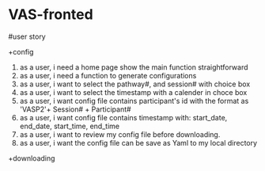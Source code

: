 # VAS-fronted
#user story

+config
  1. as a user, i need a home page show the main function straightforward
  2. as a user, i need a function to generate configurations
  3. as a user, i want to select the pathway#, and session# with choice box
  4. as a user, i want to select the timestamp with a calender in choce box
  5. as a user, i want config file contains participant's id with the format as 'VASP2'+ Session# + Participant#
  6. as a user, i want config file contains timestamp with: start_date, end_date, start_time, end_time
  7. as a user, i want to review my config file before downloading.
  8. as a user, i want the config file can be save as Yaml to my local directory
  
+downloading
